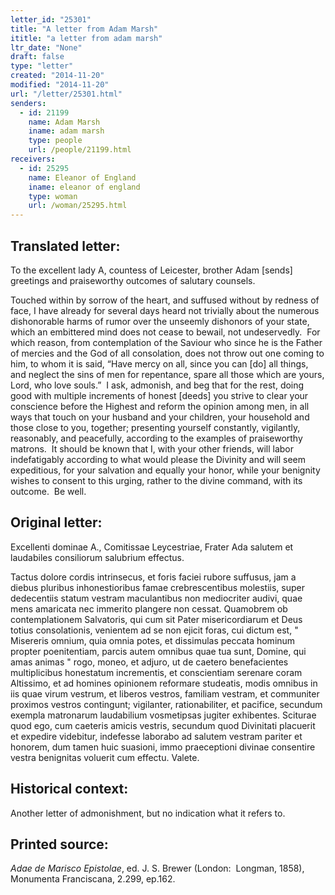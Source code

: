```yaml
---
letter_id: "25301"
title: "A letter from Adam Marsh"
ititle: "a letter from adam marsh"
ltr_date: "None"
draft: false
type: "letter"
created: "2014-11-20"
modified: "2014-11-20"
url: "/letter/25301.html"
senders:
  - id: 21199
    name: Adam Marsh
    iname: adam marsh
    type: people
    url: /people/21199.html
receivers:
  - id: 25295
    name: Eleanor of England
    iname: eleanor of england
    type: woman
    url: /woman/25295.html
---
```

<h2> Translated letter:</h2><p>To the excellent lady A, countess of Leicester, brother Adam [sends] greetings and praiseworthy outcomes of salutary counsels.</p><p>Touched within by sorrow of the heart, and suffused without by redness of face, I have already for several days heard not trivially about the numerous dishonorable harms of rumor over the unseemly dishonors of your state, which an embittered mind does not cease to bewail, not undeservedly.&nbsp; For which reason, from contemplation of the Saviour who since he is the Father of mercies and the God of all consolation, does not throw out one coming to him, to whom it is said, “Have mercy on all, since you can [do] all things, and neglect the sins of men for repentance, spare all those which are yours, Lord, who love souls.”&nbsp; I ask, admonish, and beg that for the rest, doing good with multiple increments of honest [deeds] you strive to clear your conscience before the Highest and reform the opinion among men, in all ways that touch on your husband and your children, your household and those close to you, together; presenting yourself constantly, vigilantly, reasonably, and peacefully, according to the examples of praiseworthy matrons.&nbsp; It should be known that I, with your other friends, will labor indefatigably according to what would please the Divinity and will seem expeditious, for your salvation and equally your honor, while your benignity wishes to consent to this urging, rather to the divine command, with its outcome.&nbsp; Be well.</p><h2 class="mt-4"> Original letter:</h2><p>Excellenti dominae A., Comitissae Leycestriae, Frater Ada salutem et laudabiles consiliorum salubrium effectus.</p><p>Tactus dolore cordis intrinsecus, et foris faciei rubore suffusus, jam a diebus pluribus inhonestioribus famae crebrescentibus molestiis, super dedecentiis statum vestram maculantibus non mediocriter audivi, quae mens amaricata nec immerito plangere non cessat. Quamobrem ob contemplationem Salvatoris, qui cum sit Pater misericordiarum et Deus totius consolationis, venientem ad se non ejicit foras, cui dictum est, " Misereris omnium, quia omnia potes, et dissimulas peccata hominum propter poenitentiam, parcis autem omnibus quae tua sunt, Domine, qui amas animas " rogo, moneo, et adjuro, ut de caetero benefacientes multiplicibus honestatum incrementis, et conscientiam serenare coram Altissimo, et ad homines opinionem reformare studeatis, modis omnibus in iis quae virum vestrum, et liberos vestros, familiam vestram, et communiter proximos vestros contingunt; vigilanter, rationabiliter, et pacifice, secundum exempla matronarum laudabilium vosmetipsas jugiter exhibentes. Sciturae quod ego, cum caeteris amicis vestris, secundum quod Divinitati placuerit et expedire videbitur, indefesse laborabo ad salu­tem vestram pariter et honorem, dum tamen huic suasioni, immo praeceptioni divinae consentire vestra benignitas voluerit cum effectu. Valete.</p><h2 class="mt-4"> Historical context:</h2><p>Another letter of admonishment, but no indication what it refers to.</p><h2 class="mt-4"> Printed source:</h2><p><i>Adae de Marisco Epistolae</i>, ed. J. S. Brewer (London:&nbsp; Longman, 1858), Monumenta Franciscana,&nbsp;2.299, ep.162.</p>